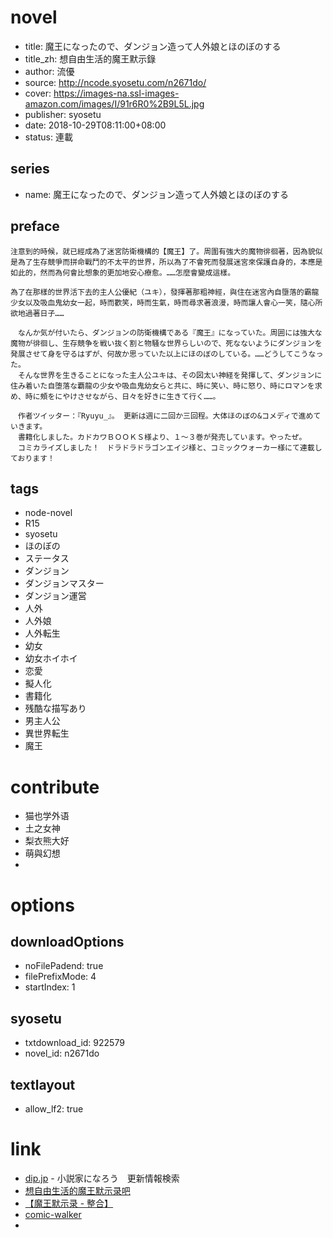 # novel

- title: 魔王になったので、ダンジョン造って人外娘とほのぼのする
- title_zh: 想自由生活的魔王默示錄
- author: 流優
- source: http://ncode.syosetu.com/n2671do/
- cover: https://images-na.ssl-images-amazon.com/images/I/91r6R0%2B9L5L.jpg
- publisher: syosetu
- date: 2018-10-29T08:11:00+08:00
- status: 連載

## series

- name: 魔王になったので、ダンジョン造って人外娘とほのぼのする

## preface


```
注意到的時候，就已經成為了迷宮防衛機構的【魔王】了。周圍有強大的魔物徘徊著，因為貌似是為了生存競爭而拼命戰鬥的不太平的世界，所以為了不會死而發展迷宮來保護自身的，本應是如此的，然而為何會比想象的更加地安心療愈。……怎麼會變成這樣。

為了在那樣的世界活下去的主人公優紀（ユキ），發揮著那粗神經，與住在迷宮內自墮落的霸龍少女以及吸血鬼幼女一起，時而歡笑，時而生氣，時而尋求著浪漫，時而讓人會心一笑，隨心所欲地過著日子……

　なんか気が付いたら、ダンジョンの防衛機構である『魔王』になっていた。周囲には強大な魔物が徘徊し、生存競争を戦い抜く割と物騒な世界らしいので、死なないようにダンジョンを発展させて身を守るはずが、何故か思っていた以上にほのぼのしている。……どうしてこうなった。
　そんな世界を生きることになった主人公ユキは、その図太い神経を発揮して、ダンジョンに住み着いた自堕落な覇龍の少女や吸血鬼幼女らと共に、時に笑い、時に怒り、時にロマンを求め、時に頰をにやけさせながら、日々を好きに生きて行く……。

　作者ツイッター：『Ryuyu_』。 更新は週に二回か三回程。大体ほのぼの&コメディで進めていきます。
　書籍化しました。カドカワＢＯＯＫＳ様より、１～３巻が発売しています。やったぜ。
　コミカライズしました！　ドラドラドラゴンエイジ様と、コミックウォーカー様にて連載しております！
```

## tags

- node-novel
- R15
- syosetu
- ほのぼの
- ステータス
- ダンジョン
- ダンジョンマスター
- ダンジョン運営
- 人外
- 人外娘
- 人外転生
- 幼女
- 幼女ホイホイ
- 恋愛
- 擬人化
- 書籍化
- 残酷な描写あり
- 男主人公
- 異世界転生
- 魔王

# contribute

- 猫也学外语
- 土之女神
- 梨衣熊大好
- 萌與幻想
- 

# options

## downloadOptions

- noFilePadend: true
- filePrefixMode: 4
- startIndex: 1

## syosetu

- txtdownload_id: 922579
- novel_id: n2671do

## textlayout

- allow_lf2: true

# link

- [dip.jp](https://narou.nar.jp/search.php?text=n2671do&novel=all&genre=all&new_genre=all&length=0&down=0&up=100) - 小説家になろう　更新情報検索
- [想自由生活的魔王默示录吧](https://tieba.baidu.com/f?kw=%E6%83%B3%E8%87%AA%E7%94%B1%E7%94%9F%E6%B4%BB%E7%9A%84%E9%AD%94%E7%8E%8B%E9%BB%98%E7%A4%BA%E5%BD%95&ie=utf-8 "想自由生活的魔王默示录")
- [【魔王默示录 - 整合】](https://tieba.baidu.com/p/5822195807 "【魔王默示录 - 整合】")
- [comic-walker](https://comic-walker.com/contents/detail/KDCW_FS01200334010000_68/)
- 



